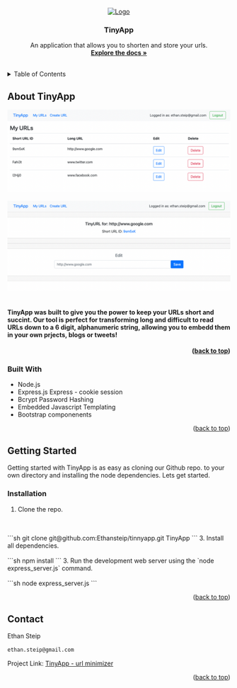 


<!-- PROJECT LOGO -->
<br />
<div align="center">
  <a href="https://github.com/Ethansteip/tinnyapp">
    <img src="https://static.vecteezy.com/system/resources/thumbnails/006/146/638/small/chain-link-icon-free-vector.jpg" alt="Logo" width="200" height="200">
  </a>

<h3 align="center">TinyApp</h3>

  <p align="center">
    An application that allows you to shorten and store your urls.
    <br />
    <a href="https://github.com/Ethansteip/tinnyapp"><strong>Explore the docs »</strong></a>
    <br />
    <br />
  </p>
</div>



<!-- TABLE OF CONTENTS -->
<details>
  <summary>Table of Contents</summary>
  <ol>
    <li>
      <a href="#about-the-project">About TinyApp</a>
      <ul>
        <li><a href="#built-with">Built With</a></li>
      </ul>
    </li>
    <li>
      <a href="#getting-started">Getting Started</a>
      <ul>
        <li><a href="#installation">Installation</a></li>
      </ul>
    </li>
  </ol>
</details>



<!-- ABOUT THE PROJECT -->
## About TinyApp

!["Screenshot of URLS page"](https://github.com/Ethansteip/tinnyapp/blob/main/docs/urls_index.png?raw=true)
<br>
<br>
!["Screenshot of urls/show page"](https://github.com/Ethansteip/tinnyapp/blob/main/docs/urls_show.png?raw=true)
<br>
<br>

<h4>TinyApp was built to give you the power to keep your URLs short and succint. Our tool is perfect for transforming long and difficult to read URLs down to a 6 digit, alphanumeric string, allowing you to embedd them in your own prjects, blogs or tweets!<h4>

<p align="right">(<a href="#readme-top">back to top</a>)</p>



### Built With

* Node.js
* Express.js
Express - cookie session
* Bcrypt Password Hashing
* Embedded Javascript Templating
* Bootstrap componenents

<p align="right">(<a href="#readme-top">back to top</a>)</p>



<!-- GETTING STARTED -->
## Getting Started

Getting started with TinyApp is as easy as cloning our Github repo. to your own directory and installing the node dependencies. Lets get started.

### Installation


1. Clone the repo.
<br>
<br>
```sh
git clone git@github.com:Ethansteip/tinnyapp.git TinyApp
```
3. Install all dependencies.
<br>
<br>
```sh
npm install
```
3. Run the development web server using the `node express_server.js` command.
<br>
<br>
```sh
node express_server.js
```
   

<p align="right">(<a href="#readme-top">back to top</a>)</p>



<!-- CONTACT -->
## Contact

Ethan Steip
<br>
```sh
ethan.steip@gmail.com
```

Project Link: [TinyApp - url minimizer](https://github.com/Ethansteip/tinnyapp)

<p align="right">(<a href="#readme-top">back to top</a>)</p>
